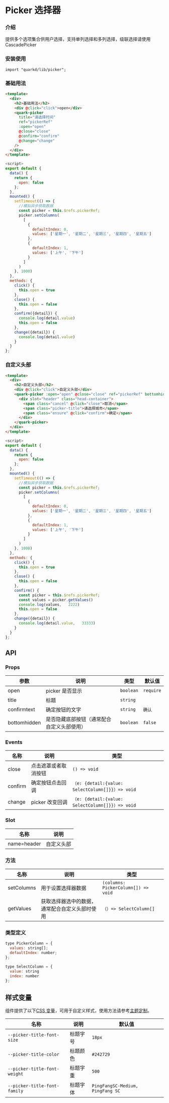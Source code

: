 # Picker 选择器

### 介绍

提供多个选项集合供用户选择，支持单列选择和多列选择，级联选择请使用 CascadePicker

### 安装使用

```tsx
import "quarkd/lib/picker";
```

### 基础用法

```html
<template>
  <div>
    <h2>基础用法</h2>
    <div @click="click">open</div>
    <quark-picker
      title="请选择时间"
      ref="pickerRef"
      :open="open"
      @close="close"
      @confirm="confirm"
      @change="change"
    />
  </div>
</template>
```

```js
<script>
export default {
  data() {
    return {
      open: false
    };
  },
  mounted() {
    setTimeout(() => {
      //模拟异步获取数据
      const picker = this.$refs.pickerRef;
      picker.setColumns(
        [
          {
            defaultIndex: 0,
            values: ['星期一', '星期二', '星期三', '星期四', '星期五']
          },
          {
            defaultIndex: 1,
            values: ['上午', '下午']
          }
        ]
      )
    }, 1000)
  },
  methods: {
    click() {
      this.open = true
    },
    close() {
      this.open = false
    },
    confirm({detail}) {
      console.log(detail.value)
      this.open = false
    },
    change({detail}) {
      console.log(detail.value)
    }
  }
};
```

### 自定义头部

```html
<template>
  <div>
    <h2>自定义头部</h2>
    <div @click="click">自定义头部</div>
    <quark-picker :open="open" @close="close" ref="pickerRef" bottomhidden>
      <div slot="header" class="head-container">
        <span class="cancel" @click="close">取消</span>
        <span class="picker-title">请选择城市</span>
        <span class="ensure" @click="confirm">确定</span>
      </div>
    </quark-picker>
  </div>
</template>
```

```js
<script>
export default {
  data() {
    return {
      open: false
    };
  },
  mounted() {
    setTimeout(() => {
      //模拟异步获取数据
      const picker = this.$refs.pickerRef;
      picker.setColumns(
        [
          {
            defaultIndex: 0,
            values: ['星期一', '星期二', '星期三', '星期四', '星期五']
          },
          {
            defaultIndex: 1,
            values: ['上午', '下午']
          }
        ]
      )
    }, 1000)
  },
  methods: {
    click() {
      this.open = true
    },
    close() {
      this.open = false
    },
    confirm() {
      const picker = this.$refs.pickerRef;
      const values = picker.getValues()
      console.log(values,   2222)
      this.open = false
    },
    change({detail}) {
      console.log(detail.value,   33333)
    }
  }
};
```

## API

### Props

| 参数         | 说明                                       | 类型      | 默认值    |
| ------------ | ------------------------------------------ | --------- | --------- |
| open         | picker 是否显示                            | `boolean` | `require` |
| title        | 标题                                       | `string ` |           |
| confirmtext  | 确定按钮的文字                             | `string`  | `确认`    |
| bottomhidden | 是否隐藏底部按钮（通常配合自定义头部使用） | `boolean` | `false`   |

### Events

| 名称    | 说明                 | 类型                                             |
| ------- | -------------------- | ------------------------------------------------ |
| close   | 点击遮罩或者取消按钮 | `() => void`                                     |
| confirm | 确定按钮点击回调     | `（e: {detail:{value: SelectColumn[]}}）=> void` |
| change  | picker 改变回调      | `（e: {detail:{value: SelectColumn[]}}）=> void` |

### Slot

| 名称        | 说明       |
| ----------- | ---------- |
| name=header | 自定义头部 |

### 方法

| 名称       | 说明                                           | 类型                                |
| ---------- | ---------------------------------------------- | ----------------------------------- |
| setColumns | 用于设置选择器数据                             | `(columns: PickerColumn[]) => void` |
| getValues  | 获取选择器选中的数据，通常配合自定义头部时使用 | `（）=> SelectColumn[]`             |

### 类型定义

```js
type PickerColumn = {
  values: string[];
  defaultIndex: number;
};

type SelectColumn = {
  value: string
  index: number
};
```

## 样式变量

组件提供了以下[CSS 变量](https://developer.mozilla.org/zh-CN/docs/Web/CSS/Using_CSS_custom_properties)，可用于自定义样式，使用方法请参考[主题定制](#/zh-CN/guide/theme)。

| 名称                         | 说明     | 默认值                            |
| ---------------------------- | -------- | --------------------------------- |
| `--picker-title-font-size`   | 标题字号 | `18px`                            |
| `--picker-title-color`       | 标题颜色 | `#242729`                         |
| `--picker-title-font-weight` | 标题字重 | `500`                             |
| `--picker-title-font-family` | 标题字体 | `PingFangSC-Medium, PingFang SC ` |
